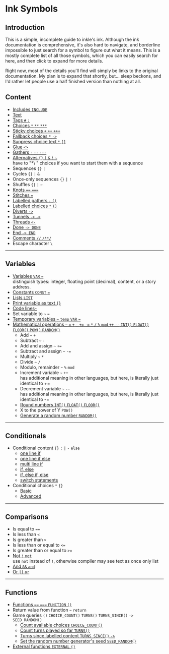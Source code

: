 # Ink Symbols

## Introduction

This is a simple, incomplete guide to inkle's ink. Although the ink documentation is comprehensive, it's also hard to navigate, and borderline impossible to just search for a symbol to figure out what it means. This is a mostly complete list of all those symbols, which you can easily search for here, and then click to expand for more details.

Right now, most of the details you'll find will simply be links to the original documentation. My plan is to expand that shortly, but... sleep beckons, and I'd rather let people use a half finished version than nothing at all.

## Content

- [Includes `INCLUDE`](https://github.com/inkle/ink/blob/master/Documentation/WritingWithInk.md#script-files-can-be-combined)
- [Text](https://github.com/inkle/ink/blob/master/Documentation/WritingWithInk.md#the-simplest-ink-script)
- [Tags `#` `:`](https://github.com/inkle/ink/blob/master/Documentation/WritingWithInk.md#tags)
- [Choices `*` `**` `***`](https://github.com/inkle/ink/blob/master/Documentation/WritingWithInk.md#2-choices)
- [Sticky choices `+` `++` `+++`](https://github.com/inkle/ink/blob/master/Documentation/WritingWithInk.md#sticky-choices)
- [Fallback choices `*` `->`](https://github.com/inkle/ink/blob/master/Documentation/WritingWithInk.md#fallback-choices)
- [Suppress choice text `*` `[]`](https://github.com/inkle/ink/blob/master/Documentation/WritingWithInk.md#suppressing-choice-text)
- [Glue `<>`](https://github.com/inkle/ink/blob/master/Documentation/WritingWithInk.md#glue)
- [Gathers `-` `--` `---`](https://github.com/inkle/ink/blob/master/Documentation/WritingWithInk.md#1-gathers)
- [Alternatives `{}` `|` `&` `!` `~`](https://github.com/inkle/ink/blob/master/Documentation/WritingWithInk.md#sequences-cycles-and-other-alternatives)  
  have to "*\ " choices if you want to start them with a sequence
- Sequences `{}` `|`
- Cycles `{}` `|` `&`
- Once-only sequences `{}` `|` `!`
- Shuffles `{}` `|` `~`
- [Knots `==` `===`](https://github.com/inkle/ink/blob/master/Documentation/WritingWithInk.md#pieces-of-content-are-called-knots)
- [Stitches `=`](https://github.com/inkle/ink/blob/master/Documentation/WritingWithInk.md#knots-can-be-subdivided)
- [Labelled gathers `-` `()`](https://github.com/inkle/ink/blob/master/Documentation/WritingWithInk.md#gathers-and-options-can-be-labelled)
- [Labelled choices `*` `()`](https://github.com/inkle/ink/blob/master/Documentation/WritingWithInk.md#advanced-all-options-can-be-labelled)
- [Diverts `->`](https://github.com/inkle/ink/blob/master/Documentation/WritingWithInk.md#4-diverts)
- [Tunnels `->` `->`](https://github.com/inkle/ink/blob/master/Documentation/WritingWithInk.md#1-tunnels)
- [Threads `<-`](https://github.com/inkle/ink/blob/master/Documentation/WritingWithInk.md#2-threads)
- [Done `-> DONE`](https://github.com/inkle/ink/blob/master/Documentation/WritingWithInk.md#using---done)
- [End `-> END`](https://github.com/inkle/ink/blob/master/Documentation/WritingWithInk.md#advanced-a-knottier-hello-world)
- [Comments `//` `/**/`](https://github.com/inkle/ink/blob/master/Documentation/WritingWithInk.md#comments)
- Escape character `\`

---

## Variables

- [Variables `VAR` `=`](https://github.com/inkle/ink/blob/master/Documentation/WritingWithInk.md#defining-global-variables)  
  distinguish types: integer, floating point (decimal), content, or a story address.
- [Constants `CONST` `=`](https://github.com/inkle/ink/blob/master/Documentation/WritingWithInk.md#global-constants)
- [Lists `LIST`](https://github.com/inkle/ink/blob/master/Documentation/WritingWithInk.md#1-basic-lists)
- [Print variable as text `{}`](https://github.com/inkle/ink/blob/master/Documentation/WritingWithInk.md#printing-variables)
- [Code lines`~`](https://github.com/inkle/ink/blob/master/Documentation/WritingWithInk.md#2-logic)
- Set variable to `~` `=`
- [Temporary variables `~` `temp` `VAR` `=`](https://github.com/inkle/ink/blob/master/Documentation/WritingWithInk.md#4-temporary-variables)
- [Mathematical operations `~` `=` `+` `-` `+=` `-=` `*` `/` `%` `mod` `++` `--` `INT()` `FLOAT()` `FLOOR()` `POW()` `RANDOM()`](https://github.com/inkle/ink/blob/master/Documentation/WritingWithInk.md#mathematics)
  - Add `~` `+`
  - Subtract `~` `-`
  - Add and assign `~` `+=`
  - Subtract and assign `~` `-=`
  - Multiply `~` `*`
  - Divide `~` `/`
  - Modulo, remainder `~` `%` `mod`
  - Increment variable `~` `++`  
    has additional meaning in other languages, but here, is literally just identical to +=
  - Decrement variable `~` `--`  
    has additional meaning in other languages, but here, is literally just identical to -=
  - [Round numbers `INT()` `FLOAT()` `FLOOR()`](https://github.com/inkle/ink/blob/master/Documentation/WritingWithInk.md#advanced-int-floor-and-float)
  - X to the power of Y `POW()`
  - [Generate a random number `RANDOM()`](https://github.com/inkle/ink/blob/master/Documentation/WritingWithInk.md#randommin-max)

---

## Conditionals

- Conditional content `{}` `:` `|` `-` `else`  
  - [one line if](https://github.com/inkle/ink/blob/master/Documentation/WritingWithInk.md#conditional-text)
  - [one line if else](https://github.com/inkle/ink/blob/master/Documentation/WritingWithInk.md#conditional-text)
  - [multi line if](https://github.com/inkle/ink/blob/master/Documentation/WritingWithInk.md#a-simple-if)
  - [if, else](https://github.com/inkle/ink/blob/master/Documentation/WritingWithInk.md#a-simple-if)
  - [if, else if, else](https://github.com/inkle/ink/blob/master/Documentation/WritingWithInk.md#extended-ifelse-ifelse-blocks)
  - [switch statements](https://github.com/inkle/ink/blob/master/Documentation/WritingWithInk.md#switch-blocks)
- Conditional choices `*` `{}`
  - [Basic](https://github.com/inkle/ink/blob/master/Documentation/WritingWithInk.md#conditional-choices)
  - [Advanced](https://github.com/inkle/ink/blob/master/Documentation/WritingWithInk.md#advanced-multiple-conditions)

---

## Comparisons

- Is equal to `==`
- Is less than `<`
- Is greater than `>`
- Is less than or equal to `<=`
- Is greater than or equal to `>=`
- [Not `!` `not`](https://github.com/inkle/ink/blob/master/Documentation/WritingWithInk.md#logical-operators-and-and-or)  
  use `not` instead of `!`, otherwise compiler may see text as once only list
- [And `&&` `and`](https://github.com/inkle/ink/blob/master/Documentation/WritingWithInk.md#logical-operators-and-and-or)
- [Or `||` `or`](https://github.com/inkle/ink/blob/master/Documentation/WritingWithInk.md#logical-operators-and-and-or)

---

## Functions

- [Functions `==` `===` `FUNCTION` `()`](https://github.com/inkle/ink/blob/master/Documentation/WritingWithInk.md#5-functions)
- Return value from function `~` `return`
- Game queries `()` `CHOICE_COUNT()` `TURNS()` `TURNS_SINCE()` `->` `SEED_RANDOM()`
  - [Count available choices `CHOICE_COUNT()`](https://github.com/inkle/ink/blob/master/Documentation/WritingWithInk.md#choice_count)
  - [Count turns played so far `TURNS()`](https://github.com/inkle/ink/blob/master/Documentation/WritingWithInk.md#turns)
  - [Turns since labelled content `TURNS_SINCE()` `->`](https://github.com/inkle/ink/blob/master/Documentation/WritingWithInk.md#turns_since--knot)
  - [Set the random number generator's seed `SEED_RANDOM()`](https://github.com/inkle/ink/blob/master/Documentation/WritingWithInk.md#seed_random)
- [External functions `EXTERNAL` `()`](https://github.com/inkle/ink/blob/master/Documentation/RunningYourInk.md#external-functions)
